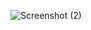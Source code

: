 ![Screenshot (2)](https://user-images.githubusercontent.com/73384927/194276902-c5321a1a-8b2b-4380-8b24-09e13c2325b9.png)
